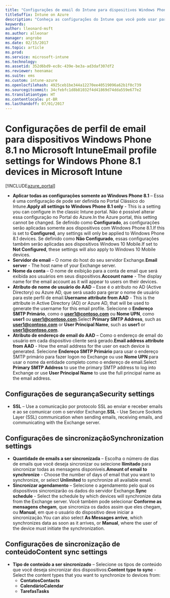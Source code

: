 ```yaml
---
title: "Configurações de email do Intune para dispositivos Windows Phone 8.1"
titleSuffix: Intune on Azure
description: "Conheça as configurações do Intune que você pode usar para configurar as conexões de email em dispositivos Windows Phone 8.1."
keywords: 
author: lleonard-msft
ms.author: alleonar
manager: angrobe
ms.date: 02/15/2017
ms.topic: article
ms.prod: 
ms.service: microsoft-intune
ms.technology: 
ms.assetid: 352d6bd9-ec8c-439e-be3a-ad3daf307df2
ms.reviewer: heenamac
ms.suite: ems
ms.custom: intune-azure
ms.openlocfilehash: 4925ceb1be344a12270ee40519096a62b1f0c739
ms.sourcegitcommit: 34cfebfc1d8b81032f4d41869d74dda559e677e2
ms.translationtype: HT
ms.contentlocale: pt-BR
ms.lasthandoff: 07/01/2017
---
```

# <span data-ttu-id="ec596-103">Configurações de perfil de email para dispositivos Windows Phone 8.1 no Microsoft Intune</span><span class="sxs-lookup"><span data-stu-id="ec596-103">Email profile settings for Windows Phone 8.1 devices in Microsoft Intune</span></span>
<a id="email-profile-settings-for-windows-phone-81-devices-in-microsoft-intune" class="xliff"></a>

[!INCLUDE[azure_portal](./includes/azure_portal.md)]


- <span data-ttu-id="ec596-104">**Aplicar todas as configurações somente ao Windows Phone 8.1** – Essa é uma configuração de pode ser definida no Portal Clássico do Intune.</span><span class="sxs-lookup"><span data-stu-id="ec596-104">**Apply all settings to Windows Phone 8.1 only** - This is a setting you can configure in the classic Intune portal.</span></span> <span data-ttu-id="ec596-105">Não é possível alterar essa configuração no Portal do Azure.</span><span class="sxs-lookup"><span data-stu-id="ec596-105">In the Azure portal, this setting cannot be changed.</span></span> <span data-ttu-id="ec596-106">Se definido como **Configurado**, as configurações serão aplicadas somente aos dispositivos com Windows Phone 8.1.</span><span class="sxs-lookup"><span data-stu-id="ec596-106">If this is set to **Configured**, any settings will only be applied to Windows Phone 8.1 devices.</span></span> <span data-ttu-id="ec596-107">Se definido como **Não Configurado**, essas configurações também serão aplicadas aos dispositivos Windows 10 Mobile.</span><span class="sxs-lookup"><span data-stu-id="ec596-107">If set to **Not Configured**, these settings will also apply to Windows 10 Mobile devices.</span></span>
- <span data-ttu-id="ec596-108">**Servidor de email** – O nome do host do seu servidor Exchange.</span><span class="sxs-lookup"><span data-stu-id="ec596-108">**Email server** - The host name of your Exchange server.</span></span>
- <span data-ttu-id="ec596-109">**Nome da conta** – O nome de exibição para a conta de email que será exibida aos usuários em seus dispositivos.</span><span class="sxs-lookup"><span data-stu-id="ec596-109">**Account name** - The display name for the email account as it will appear to users on their devices.</span></span>
- <span data-ttu-id="ec596-110">**Atributo de nome de usuário do AAD** – Esse é o atributo no AD (Active Directory) ou Azure AD, que será usado para gerar o nome de usuário para este perfil de email.</span><span class="sxs-lookup"><span data-stu-id="ec596-110">**Username attribute from AAD** - This is the attribute in Active Directory (AD) or Azure AD, that will be used to generate the username for this email profile.</span></span> <span data-ttu-id="ec596-111">Selecione o **Endereço SMTP Primário**, como o **user1@contoso.com** ou **Nome UPN**, como **user1** ou **user1@contoso.com**.</span><span class="sxs-lookup"><span data-stu-id="ec596-111">Select **Primary SMTP Address**, such as **user1@contoso.com** or **User Principal Name**, such as **user1** or **user1@contoso.com**.</span></span>
- <span data-ttu-id="ec596-112">**Atributo de endereço de email do AAD** – Como o endereço de email do usuário em cada dispositivo cliente será gerado.</span><span class="sxs-lookup"><span data-stu-id="ec596-112">**Email address attribute from AAD** - How the email address for the user on each device is generated.</span></span> <span data-ttu-id="ec596-113">Selecione **Endereço SMTP Primário** para usar o endereço SMTP primário para fazer logon no Exchange ou use **Nome UPN** para usar o nome da entidade completo como o endereço de email.</span><span class="sxs-lookup"><span data-stu-id="ec596-113">Select **Primary SMTP Address** to use the primary SMTP address to log into Exchange or use **User Principal Name** to use the full principal name as the email address.</span></span>


## <span data-ttu-id="ec596-114">Configurações de segurança</span><span class="sxs-lookup"><span data-stu-id="ec596-114">Security settings</span></span>
<a id="security-settings" class="xliff"></a>

- <span data-ttu-id="ec596-115">**SSL** – Use a comunicação por protocolo SSL ao enviar e receber emails e ao se comunicar com o servidor Exchange.</span><span class="sxs-lookup"><span data-stu-id="ec596-115">**SSL** - Use Secure Sockets Layer (SSL) communication when sending emails, receiving emails, and communicating with the Exchange server.</span></span>



## <span data-ttu-id="ec596-116">Configurações de sincronização</span><span class="sxs-lookup"><span data-stu-id="ec596-116">Synchronization settings</span></span>
<a id="synchronization-settings" class="xliff"></a>

- <span data-ttu-id="ec596-117">**Quantidade de emails a ser sincronizada** – Escolha o número de dias de emails que você deseja sincronizar ou selecione **Ilimitado** para sincronizar todas as mensagens disponíveis.</span><span class="sxs-lookup"><span data-stu-id="ec596-117">**Amount of email to synchronize** - Choose the number of days of email that you want to synchronize, or select **Unlimited** to synchronize all available email.</span></span>
- <span data-ttu-id="ec596-118">**Sincronizar agendamento** – Selecione o agendamento pelo qual os dispositivos sincronizarão os dados do servidor Exchange.</span><span class="sxs-lookup"><span data-stu-id="ec596-118">**Sync schedule** - Select the schedule by which devices will synchronize data from the Exchange server.</span></span> <span data-ttu-id="ec596-119">Você também pode selecionar **Conforme as mensagens chegam**, que sincroniza os dados assim que eles chegam, ou **Manual**, em que o usuário do dispositivo deve iniciar a sincronização.</span><span class="sxs-lookup"><span data-stu-id="ec596-119">You can also select **As Messages arrive**, which synchronizes data as soon as it arrives, or **Manual**, where the user of the device must initiate the synchronization.</span></span>

## <span data-ttu-id="ec596-120">Configurações de sincronização de conteúdo</span><span class="sxs-lookup"><span data-stu-id="ec596-120">Content sync settings</span></span>
<a id="content-sync-settings" class="xliff"></a>

- <span data-ttu-id="ec596-121">**Tipo de conteúdo a ser sincronizado** – Selecione os tipos de conteúdo que você deseja sincronizar dos dispositivos:</span><span class="sxs-lookup"><span data-stu-id="ec596-121">**Content type to sync** - Select the content types that you want to synchronize to devices from:</span></span>
    - <span data-ttu-id="ec596-122">**Contatos**</span><span class="sxs-lookup"><span data-stu-id="ec596-122">**Contacts**</span></span>
    - <span data-ttu-id="ec596-123">**Calendário**</span><span class="sxs-lookup"><span data-stu-id="ec596-123">**Calendar**</span></span>
    - <span data-ttu-id="ec596-124">**Tarefas**</span><span class="sxs-lookup"><span data-stu-id="ec596-124">**Tasks**</span></span>
